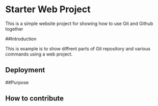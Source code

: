 # Starter Web Project

This is a simple website project for 
showing  how to use Git and Github together

##Introduction

This is example is to show diffrent parts of
Git repository and various commands using a web project.

## Deployment

##Purpose

## How to contribute

